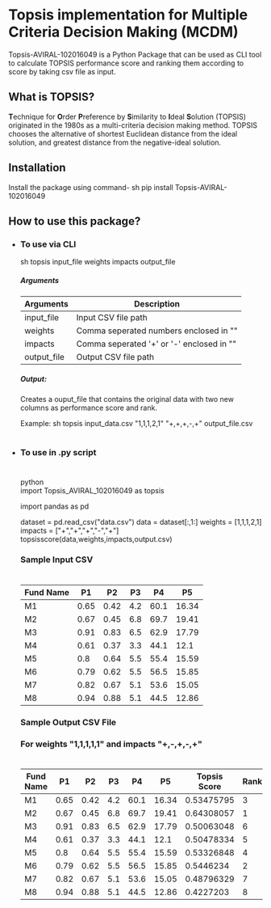 # Topsis implementation for Multiple Criteria Decision Making (MCDM)

Topsis-AVIRAL-102016049 is a Python Package that can be used as CLI tool to calculate TOPSIS performance score and ranking them according to score by taking csv file as input.

## What is TOPSIS?
**T**echnique for **O**rder **P**reference by **S**imilarity to **I**deal **S**olution (TOPSIS) originated in the 1980s as a multi-criteria decision making method. TOPSIS chooses the alternative of shortest Euclidean distance from the ideal solution, and greatest distance from the negative-ideal solution.

## Installation

Install the package using command-
 sh
pip install Topsis-AVIRAL-102016049


## How to use this package?

- ### To use via CLI
   sh
  topsis input_file weights impacts output_file
  
  ##### Arguments
  ####
  | Arguments | Description |
  | ------ | ------ |
  | input_file | Input CSV file path |
  | weights | Comma seperated numbers enclosed in "" |
  | impacts | Comma seperated '+' or '-' enclosed in "" |
  | output_file | Output CSV file path |
  
  ##### Output:
  Creates a ouput_file that contains the original data with two new columns as performance score and rank.
  
  Example:
  sh
  topsis input_data.csv "1,1,1,2,1" "+,+,+,-,+" output_file.csv
  
  #
 - ### To use in .py script
   #
   python
   <br>
   import Topsis_AVIRAL_102016049 as topsis

   import pandas as pd
   
   dataset = pd.read_csv("data.csv")
   data = dataset[:,1:]
   weights = [1,1,1,2,1]
   impacts = ["+","+","+","-","+"]
   topsisscore(data,weights,impacts,output.csv)
   
   
   ### Sample Input CSV
   #
   | Fund Name | P1 | P2 | P3 | P4 | P5 |
   | ------ | ------ | ------ |------ |------ |------ |
   | M1 | 0.65 | 0.42 | 4.2 | 60.1 | 16.34 |
   | M2 | 0.67 | 0.45 | 6.8 | 69.7 | 19.41 |
   | M3 | 0.91 | 0.83 | 6.5 | 62.9 | 17.79 |
   | M4 | 0.61 | 0.37 | 3.3 | 44.1 | 12.1 |
   | M5 | 0.8 | 0.64 | 5.5 | 55.4 | 15.59 |
   | M6 | 0.79 | 0.62 | 5.5 | 56.5 | 15.85 |
   | M7 | 0.82 | 0.67 | 5.1 | 53.6 | 15.05 |
   | M8 | 0.94 | 0.88 | 5.1 | 44.5 | 12.86 |
   
   ### Sample Output CSV File
   ### For weights "1,1,1,1,1" and impacts "+,-,+,-,+"
   #
   | Fund Name | P1 | P2 | P3 | P4 | P5 | Topsis Score | Rank |
   | ------ | ------ | ------ |------ |------ |------ | ------ | ------ |
   | M1 | 0.65 | 0.42 | 4.2 | 60.1 | 16.34 | 0.53475795 | 3 |
   | M2 | 0.67 | 0.45 | 6.8 | 69.7 | 19.41 | 0.64308057 | 1 |
   | M3 | 0.91 | 0.83 | 6.5 | 62.9 | 17.79 | 0.50063048 | 6 |
   | M4 | 0.61 | 0.37 | 3.3 | 44.1 | 12.1 | 0.50478334 | 5 |
   | M5 | 0.8 | 0.64 | 5.5 | 55.4 | 15.59 | 0.53326848 | 4 |
   | M6 | 0.79 | 0.62 | 5.5 | 56.5 | 15.85 | 0.5446234 | 2 |
   | M7 | 0.82 | 0.67 | 5.1 | 53.6 | 15.05 | 0.48796329 | 7 |
   | M8 | 0.94 | 0.88 | 5.1 | 44.5 | 12.86 | 0.4227203 | 8 |
   